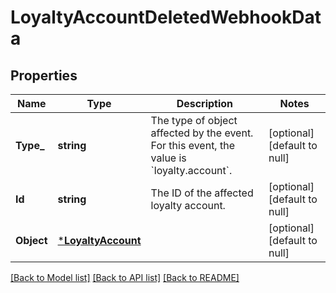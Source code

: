 # LoyaltyAccountDeletedWebhookData

## Properties

 Name       | Type                                     | Description                                                                                         | Notes                        
------------|------------------------------------------|-----------------------------------------------------------------------------------------------------|------------------------------
 **Type_**  | **string**                               | The type of object affected by the event. For this event, the value is &#x60;loyalty.account&#x60;. | [optional] [default to null] 
 **Id**     | **string**                               | The ID of the affected loyalty account.                                                             | [optional] [default to null] 
 **Object** | [***LoyaltyAccount**](LoyaltyAccount.md) |                                                                                                     | [optional] [default to null] 

[[Back to Model list]](../README.md#documentation-for-models) [[Back to API list]](../README.md#documentation-for-api-endpoints) [[Back to README]](../README.md)

